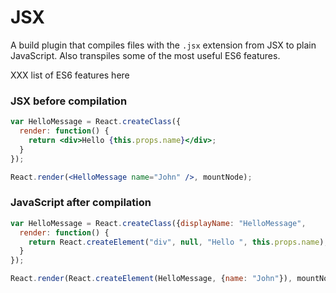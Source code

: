 # JSX

A build plugin that compiles files with the `.jsx` extension from JSX to plain
JavaScript. Also transpiles some of the most useful ES6 features.

XXX list of ES6 features here

### JSX before compilation

```jsx
var HelloMessage = React.createClass({
  render: function() {
    return <div>Hello {this.props.name}</div>;
  }
});

React.render(<HelloMessage name="John" />, mountNode);
```

### JavaScript after compilation

```js
var HelloMessage = React.createClass({displayName: "HelloMessage",
  render: function() {
    return React.createElement("div", null, "Hello ", this.props.name);
  }
});

React.render(React.createElement(HelloMessage, {name: "John"}), mountNode);
```